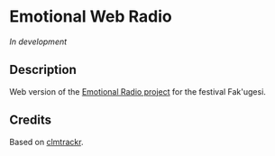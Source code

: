 # Emotional Web Radio

_In development_

## Description
Web version of the [Emotional Radio project](https://github.com/mathildebuenerd/emotional-radio) for the festival Fak'ugesi.

## Credits

Based on [clmtrackr](https://github.com/auduno/clmtrackr).